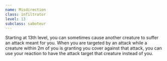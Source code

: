 ```yaml
---
name: Misdirection
class: infiltrator
level: 13
subclass: saboteur
---
```

Starting at 13th level, you can sometimes cause another creature to suffer an attack meant for you. When you are targeted by an attack while a
creature within 2m of you is granting you cover against that attack, you can use your reaction to have the attack target
that creature instead of you.
